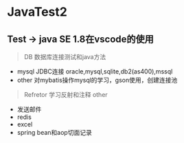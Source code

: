# JavaTest2 
## Test -> java SE 1.8在vscode的使用
> DB 数据库连接测试和java方法
  - mysql JDBC连接 oracle,mysql,sqlite,db2(as400),mssql
  - other 对mybatis操作mysql的学习，gson使用，创建连接池
> Refretor 学习反射和注释
> other 
  * 发送邮件
  * redis
  * excel
  * spring bean和aop切面记录

  
    